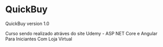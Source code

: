 # QuickBuy
QuickBuy version 1.0

Curso sendo realizado atráves do site Udemy - 
ASP NET Core e Angular Para Iniciantes Com Loja Virtual
